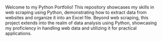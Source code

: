 Welcome to my Python Portfolio! This repository showcases my skills in web scraping using Python, demonstrating how to extract data from websites and organize it into an Excel file. Beyond web scraping, this project extends into the realm of data analysis using Python, showcasing my proficiency in handling web data and utilizing it for practical applications.
